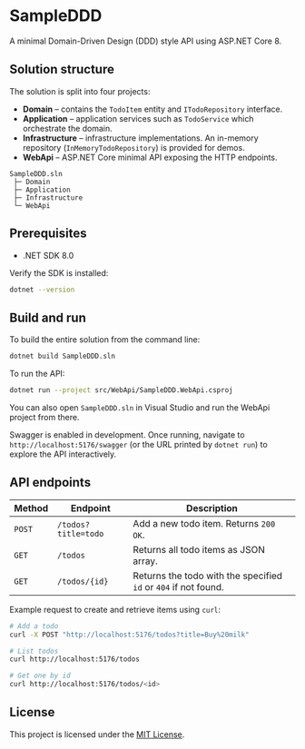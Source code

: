 # SampleDDD

A minimal Domain-Driven Design (DDD) style API using ASP.NET Core 8.

## Solution structure

The solution is split into four projects:

- **Domain** – contains the `TodoItem` entity and `ITodoRepository` interface.
- **Application** – application services such as `TodoService` which orchestrate the domain.
- **Infrastructure** – infrastructure implementations. An in-memory repository (`InMemoryTodoRepository`) is provided for demos.
- **WebApi** – ASP.NET Core minimal API exposing the HTTP endpoints.

```
SampleDDD.sln
 ├─ Domain
 ├─ Application
 ├─ Infrastructure
 └─ WebApi
```

## Prerequisites

- .NET SDK 8.0

Verify the SDK is installed:

```bash
dotnet --version
```

## Build and run

To build the entire solution from the command line:

```bash
dotnet build SampleDDD.sln
```

To run the API:

```bash
dotnet run --project src/WebApi/SampleDDD.WebApi.csproj
```

You can also open `SampleDDD.sln` in Visual Studio and run the WebApi project from there.

Swagger is enabled in development. Once running, navigate to `http://localhost:5176/swagger` (or the URL printed by `dotnet run`) to explore the API interactively.

## API endpoints

| Method | Endpoint           | Description                   |
|-------|-------------------|-------------------------------|
| `POST` | `/todos?title=todo` | Add a new todo item. Returns `200 OK`.
| `GET`  | `/todos`           | Returns all todo items as JSON array.
| `GET`  | `/todos/{id}`      | Returns the todo with the specified `id` or `404` if not found.

Example request to create and retrieve items using `curl`:

```bash
# Add a todo
curl -X POST "http://localhost:5176/todos?title=Buy%20milk"

# List todos
curl http://localhost:5176/todos

# Get one by id
curl http://localhost:5176/todos/<id>
```

## License

This project is licensed under the [MIT License](LICENSE).

